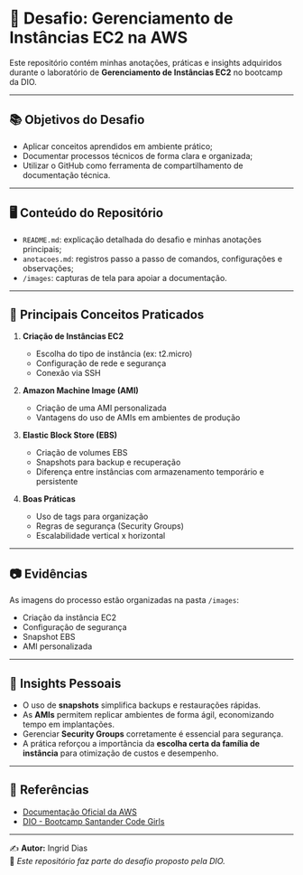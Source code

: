# 🚀 Desafio: Gerenciamento de Instâncias EC2 na AWS

Este repositório contém minhas anotações, práticas e insights adquiridos durante o laboratório de **Gerenciamento de Instâncias EC2** no bootcamp da DIO.

---

## 📚 Objetivos do Desafio

- Aplicar conceitos aprendidos em ambiente prático;
- Documentar processos técnicos de forma clara e organizada;
- Utilizar o GitHub como ferramenta de compartilhamento de documentação técnica.

---

## 🖥️ Conteúdo do Repositório

- `README.md`: explicação detalhada do desafio e minhas anotações principais;
- `anotacoes.md`: registros passo a passo de comandos, configurações e observações;
- `/images`: capturas de tela para apoiar a documentação.

---

## 📝 Principais Conceitos Praticados

1. **Criação de Instâncias EC2**
   - Escolha do tipo de instância (ex: t2.micro)
   - Configuração de rede e segurança
   - Conexão via SSH

2. **Amazon Machine Image (AMI)**
   - Criação de uma AMI personalizada
   - Vantagens do uso de AMIs em ambientes de produção

3. **Elastic Block Store (EBS)**
   - Criação de volumes EBS
   - Snapshots para backup e recuperação
   - Diferença entre instâncias com armazenamento temporário e persistente

4. **Boas Práticas**
   - Uso de tags para organização
   - Regras de segurança (Security Groups)
   - Escalabilidade vertical x horizontal

---

## 📷 Evidências

As imagens do processo estão organizadas na pasta `/images`:

- Criação da instância EC2
- Configuração de segurança
- Snapshot EBS
- AMI personalizada

---

## 🌟 Insights Pessoais

- O uso de **snapshots** simplifica backups e restaurações rápidas.
- As **AMIs** permitem replicar ambientes de forma ágil, economizando tempo em implantações.
- Gerenciar **Security Groups** corretamente é essencial para segurança.
- A prática reforçou a importância da **escolha certa da família de instância** para otimização de custos e desempenho.

---

## 🔗 Referências

- [Documentação Oficial da AWS](https://docs.aws.amazon.com/)
- [DIO - Bootcamp Santander Code Girls](https://www.dio.me/)

---

✍️ **Autor:** Ingrid Dias  
📌 *Este repositório faz parte do desafio proposto pela DIO.*
